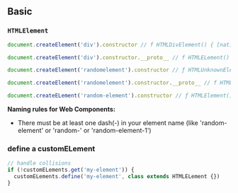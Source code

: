 ## Basic 

### `HTMLElement`

```js
document.createElement('div').constructor // f HTMLDivElement() { [native code] }

document.createElement('div').constructor.__proto__ // f HTMLELement() { [native code] }

document.createElement('randomelement').constructor // ƒ HTMLUnknownElement() { [native code] }

document.createElement('randomelement').constructor.__proto__ // f HTMLELement() { [native code] }

document.createELement('random-element').constructor // ƒ HTMLElement() { [native code] }
```

**Naming rules for Web Components:**

- There must be at least one dash(-) in your element name (like 'random-element' or 'random-' or 'random-element-1')

### define a customELement

```js
// handle collisions
if (!customELements.get('my-element')) {
  customELements.define('my-element', class extends HTMLELement {})
}
```
